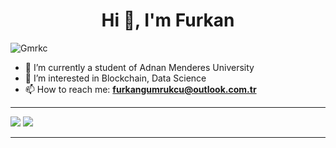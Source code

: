 <h1 align="center">Hi 👋, I'm Furkan</h1>

<p align="left"><img src="https://komarev.com/ghpvc/?username=Gmrkc" alt="Gmrkc" /> </p>

- 🔭 I’m currently a student of Adnan Menderes University
- 👀 I’m interested in Blockchain, Data Science 
- 📫 How to reach me: **furkangumrukcu@outlook.com.tr**

----

![](https://github-readme-stats.vercel.app/api?include_all_commits=true&hide_title=true&username=Gmrkc&count_private=true&show_icons=true&theme=graywhite) 
![](https://github-readme-stats.vercel.app/api/top-langs/?username=Gmrkc&layout=compact)

----
<!--
<p align="center">
<a href="https://www.linkedin.com/in/ay%C5%9Fe-ak%C4%B1%C5%9F%C4%B1k-3a4151199/" target="blank"><img align="center" src="https://cdn.jsdelivr.net/npm/simple-icons@3.0.1/icons/linkedin.svg" alt="linkedin-profile" height="30" width="30" /></a> <a href="https://www.hackerrank.com/ayseakisik16" target="blank"><img align="center" src="https://cdn.jsdelivr.net/npm/simple-icons@3.0.1/icons/hackerrank.svg" alt="ayseakisik16" height="30" width="40" /></a><a href="https://stackoverflow.com/users/14502774/ay%c5%9fe-ak%c4%b1%c5%9f%c4%b1k" target="blank"><img align="center" src="https://cdn.jsdelivr.net/npm/simple-icons@3.0.1/icons/stackoverflow.svg" alt="ayseakisik16" height="30" width="40" /></a>
-->
<!--
**Gmrkc/Gmrkc** is a ✨ _special_ ✨ repository because its `README.md` (this file) appears on your GitHub profile.

Here are some ideas to get you started:

- 🔭 I’m currently working on ...
- 🌱 I’m currently learning ...
- 👯 I’m looking to collaborate on ...
- 🤔 I’m looking for help with ...
- 💬 Ask me about ...
- 📫 How to reach me: ...
- 😄 Pronouns: ...
- ⚡ Fun fact: ...
-->
